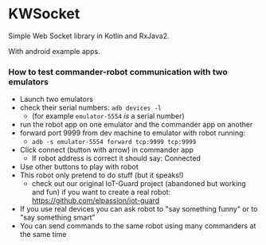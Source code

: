 # KWSocket

Simple Web Socket library in Kotlin and RxJava2.

With android example apps.

### How to test commander-robot communication with two emulators

- Launch two emulators
- check their serial numbers: `adb devices -l`
  - (for example `emulator-5554` *is* a serial number)
- run the robot app on one emulator and the commander app on another
- forward port 9999 from dev machine to emulator with robot running:
  - `adb -s emulator-5554 forward tcp:9999 tcp:9999`
- Click connect (button with arrow) in commander app
  - If robot address is correct it should say: Connected
- Use other buttons to play with robot
- This robot only pretend to do stuff (but it speaks!)
  - check out our original IoT-Guard project (abandoned but working and fun) if you want to create a real robot: https://github.com/elpassion/iot-guard
- If you use real devices you can ask robot to "say something funny" or to "say something smart"
- You can send commands to the same robot using many commanders at the same time

